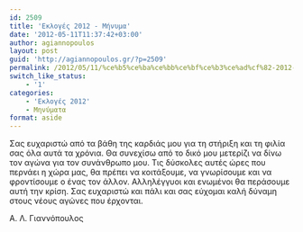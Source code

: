 ```yaml
---
id: 2509
title: 'Εκλογές 2012 - Μήνυμα'
date: '2012-05-11T11:37:42+03:00'
author: agiannopoulos
layout: post
guid: 'http://agiannopoulos.gr/?p=2509'
permalink: /2012/05/11/%ce%b5%ce%ba%ce%bb%ce%bf%ce%b3%ce%ad%cf%82-2012-%ce%bc%ce%ae%ce%bd%cf%85%ce%bc%ce%b1/
switch_like_status:
    - '1'
categories:
    - 'Εκλογές 2012'
    - Μηνύματα
format: aside
---
```


Σας ευχαριστώ από τα βάθη της καρδιάς μου για τη στήριξη και τη φιλία σας όλα αυτά τα χρόνια. Θα συνεχίσω από το δικό μου μετερίζι να δίνω τον αγώνα για τον συνάνθρωπο μου. Τις δύσκολες αυτές ώρες που περνάει η χώρα μας, θα πρέπει να κοιτάξουμε, να γνωρίσουμε και να φροντίσουμε ο ένας τον άλλον. Αλληλέγγυοι και ενωμένοι θα περάσουμε αυτή την κρίση. Σας ευχαριστώ και πάλι και σας εύχομαι καλή δύναμη στους νέους αγώνες που έρχονται.

Α. Λ. Γιαννόπουλος
